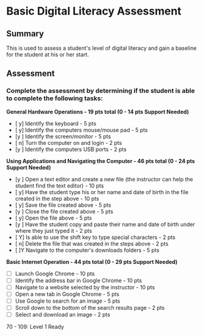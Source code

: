 # Basic Digital Literacy Assessment 
 
## Summary

This is used to assess a student's level of digital literacy and gain a baseline for the student at his or her start.

## Assessment

### Complete the assessment by determining if the student is able to complete the following tasks: 

**General Hardware Operations - 19 pts total (0 - 14 pts Support Needed)**
- [ y] Identify the keyboard - 5 pts
- [ y] Identify the computers mouse/mouse pad - 5 pts
- [y ] Identify the screen/monitor - 5 pts
- [ n] Turn the computer on and login - 2 pts
- [y ] Identify the computers USB ports - 2 pts

**Using Applications and Navigating the Computer - 46 pts total (0 - 24 pts Support Needed)**
- [y ] Open a text editor and create a new file (the instructor can help the student find the text editor) - 10 pts
- [ y] Have the student type his or her name and date of birth in the file created in the step above - 10 pts
- [ y] Save the file created above - 5 pts
- [y ] Close the file created above - 5 pts
- [ y] Open the file above - 5 pts
- [y ] Have the student copy and paste their name and date of birth under where they just typed it - 2 pts 
- [ Y] Is able to use the shift key to type special characters - 2 pts
- [ n] Delete the file that was created in the steps above - 2 pts
- [ ]Y Navigate to the computer's downloads folders - 5 pts

**Basic Internet Operation - 44 pts total (0 - 29 pts Support Needed)**
- [ ] Launch Google Chrome - 10 pts
- [ ] Identify the address bar in Google Chrome - 10 pts
- [ ] Navigate to a website selected by the instructor - 10 pts
- [ ] Open a new tab in Google Chrome - 5 pts
- [ ] Use Google to search for an image - 5 pts
- [ ] Scroll down to the bottom of the search results page - 2 pts
- [ ] Select and download an image - 2 pts

70 - 109: Level 1 Ready
